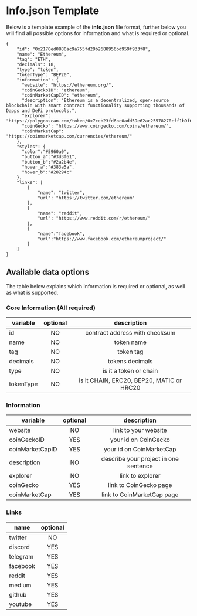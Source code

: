 # Info.json Template

Below is a template example of the **info.json** file format, further below you will find all possible options for information and what is required or optional.

```
{
    "id": "0x2170ed0880ac9a755fd29b2688956bd959f933f8",
    "name": "Ethereum",
    "tag": "ETH",
    "decimals": 18,
    "type": "token",
    "tokenType": "BEP20",
    "information": {
      "website": "https://ethereum.org/",
      "coinGeckoID": "ethereum",
      "coinMarketCapID": "ethereum",
      "description": "Ethereum is a decentralized, open-source blockchain with smart contract functionality supporting thousands of Dapps and DeFi protocols.",
      "explorer": "https://polygonscan.com/token/0x7ceb23fd6bc0add59e62ac25578270cff1b9f619",
      "coinGecko": "https://www.coingecko.com/coins/ethereum/",
      "coinMarketCap": "https://coinmarketcap.com/currencies/ethereum/"
    },
    "styles": {
      "color":"#5960a0",
      "button_a":"#3d3f61",
      "button_b":"#2a2b4e",
      "hover_a":"#383a5a",
      "hover_b":"#28294c"
    },
    "links": [
        {
            "name": "twitter",
            "url": "https://twitter.com/ethereum"
        },
        {
            "name": "reddit",
            "url": "https://www.reddit.com/r/ethereum/"
        },
        {
            "name":"facebook",
            "url":"https://www.facebook.com/ethereumproject/"
        }
    ]
}
```

## Available data options

The table below explains which information is required or optional, as well as what is supported.

### Core Information (All required)

| variable      | optional      | description                    | 
| ------------- |:-------------:|:------------------------------:|
| id            | NO            | contract address with checksum |
| name          | NO            | token name                     |
| tag           | NO            | token tag                      |
| decimals      | NO            | tokens decimals                |
| type          | NO            | is it a token or chain         |
| tokenType     | NO            | is it CHAIN, ERC20, BEP20, MATIC or HRC20    |

### Information

| variable          | optional       | description                      | 
| -------------     |:--------------:|:--------------------------------:|
| website           | NO             | link to your website             |
| coinGeckoID       | YES            | your id on CoinGecko             | 
| coinMarketCapID   | YES            | your id on CoinMarketCap         |
| description       | NO             | describe your project in one sentence  |
| explorer          | NO             | link to explorer |
| coinGecko         | YES            | link to CoinGecko page |
| coinMarketCap     | YES            | link to CoinMarketCap page |

### Links

| name          | optional      | 
| ------------- |:-------------:|
| twitter       | NO            |
| discord       | YES           |
| telegram      | YES           |
| facebook      | YES           |
| reddit        | YES           |
| medium        | YES           |
| github        | YES           |
| youtube       | YES           |
